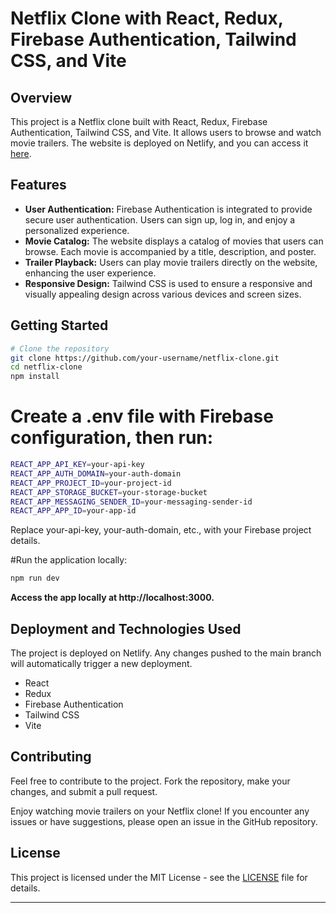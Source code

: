 # Netflix Clone with React, Redux, Firebase Authentication, Tailwind CSS, and Vite


## Overview
This project is a Netflix clone built with React, Redux, Firebase Authentication, Tailwind CSS, and Vite. It allows users to browse and watch movie trailers. The website is deployed on Netlify, and you can access it [here](https://elaborate-lokum-3b9d5c.netlify.app/).

## Features
- **User Authentication:** Firebase Authentication is integrated to provide secure user authentication. Users can sign up, log in, and enjoy a personalized experience.
- **Movie Catalog:** The website displays a catalog of movies that users can browse. Each movie is accompanied by a title, description, and poster.
- **Trailer Playback:** Users can play movie trailers directly on the website, enhancing the user experience.
- **Responsive Design:** Tailwind CSS is used to ensure a responsive and visually appealing design across various devices and screen sizes.

## Getting Started
```bash
# Clone the repository
git clone https://github.com/your-username/netflix-clone.git
cd netflix-clone
npm install
```
# Create a .env file with Firebase configuration, then run:
```bash
REACT_APP_API_KEY=your-api-key
REACT_APP_AUTH_DOMAIN=your-auth-domain
REACT_APP_PROJECT_ID=your-project-id
REACT_APP_STORAGE_BUCKET=your-storage-bucket
REACT_APP_MESSAGING_SENDER_ID=your-messaging-sender-id
REACT_APP_APP_ID=your-app-id
```
Replace your-api-key, your-auth-domain, etc., with your Firebase project details.

#Run the application locally:
```bash
npm run dev
```
**Access the app locally at http://localhost:3000.**

## Deployment and Technologies Used
The project is deployed on Netlify. Any changes pushed to the main branch will automatically trigger a new deployment.
- React
- Redux
- Firebase Authentication
- Tailwind CSS
- Vite

## Contributing
Feel free to contribute to the project. Fork the repository, make your changes, and submit a pull request.

Enjoy watching movie trailers on your Netflix clone! If you encounter any issues or have suggestions, please open an issue in the GitHub repository.

License
-------

This project is licensed under the MIT License - see the [LICENSE](https://github.com/Marishkumark/License/blob/main/README.md) file for details.

* * * * *






